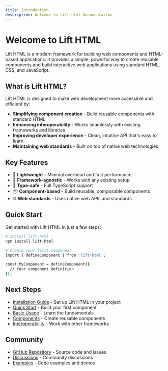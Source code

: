 ```yaml
---
title: Introduction
description: Welcome to lift-html documentation
---
```


# Welcome to Lift HTML

Lift HTML is a modern framework for building web components and HTML-based applications. It provides a simple, powerful way to create reusable components and build interactive web applications using standard HTML, CSS, and JavaScript.

## What is Lift HTML?

Lift HTML is designed to make web development more accessible and efficient by:

- **Simplifying component creation** - Build reusable components with standard HTML
- **Enhancing interoperability** - Works seamlessly with existing frameworks and libraries
- **Improving developer experience** - Clean, intuitive API that's easy to learn
- **Maintaining web standards** - Built on top of native web technologies

## Key Features

- 🚀 **Lightweight** - Minimal overhead and fast performance
- 🔧 **Framework-agnostic** - Works with any existing setup
- 🎯 **Type-safe** - Full TypeScript support
- 📦 **Component-based** - Build reusable, composable components
- 🌐 **Web standards** - Uses native web APIs and standards

## Quick Start

Get started with Lift HTML in just a few steps:

```bash
# Install lift-html
npm install lift-html

# Create your first component
import { defineComponent } from 'lift-html';

const MyComponent = defineComponent({
  // Your component definition
});
```

## Next Steps

- [Installation Guide](/getting-started/installation/) - Set up Lift HTML in your project
- [Quick Start](/getting-started/quick-start/) - Build your first component
- [Basic Usage](/guides/basic-usage/) - Learn the fundamentals
- [Components](/guides/components/) - Create reusable components
- [Interoperability](/guides/interoperability/) - Work with other frameworks

## Community

- [GitHub Repository](https://github.com/JLarky/lift-html) - Source code and issues
- [Discussions](https://github.com/JLarky/lift-html/discussions) - Community discussions
- [Examples](https://github.com/JLarky/lift-html/tree/main/examples) - Code examples and demos
